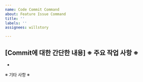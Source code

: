 ```yaml
---
name: Code Commit Command
about: Feature Issue Command
title: ''
labels: ''
assignees: willstory

---
```


[Commit에 대한 간단한 내용]
※ 주요 작업 사항 ※
- 
- 
※ 기타 사항 ※
